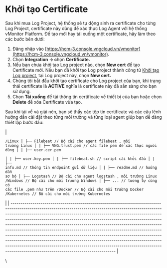 # Khởi tạo Certificate

Sau khi mua Log Project, hệ thống sẽ tự động sinh ra certificate cho từng Log Project, certificate này dùng để xác thực Log Agent với hệ thống vMonitor Platform. Để tạo mới hay tải xuống một certificate, hãy làm theo các bước bên dưới:

1. Đăng nhập vào [https://hcm-3.console.vngcloud.vn/vmonitor](https://hcm-3.console.vngcloud.vn/vmonitor). 
2. Chọn **Integration -> c**họn **Certificate.**
3. Nếu bạn chưa khởi tạo Log project nào, chọn **New cert** để tạo Certificate mới. Nếu bạn đã khởi tạo Log project thành công từ  [Khởi tạo Log project](https://docs.vngcloud.vn/vng-cloud-document/vn/vmonitor-platform/cach-tinh-nang-cua-vmonitor-platform/logs/lam-viec-voi-log-project-quota), tại Log project này, chọn **New cert.**
4. Chúng tôi bắt đầu khởi tạo certificate cho Log project của bạn, khi trạng thái certificate là **ACTIVE** nghĩa là certificate này đã sẵn sàng cho bạn sử dụng. 
5. Chọn **Tải xuống** để tải thông tin certificate về thiết bị của bạn hoặc chọn **Delete** để xóa Certificate vừa tạo. 

Sau khi tải về và giải nén, bạn sẽ thấy các tệp tin certificate và các câu lệnh hướng dẫn cài đặt theo từng môi trường và từng loại agent giúp bạn dễ dàng thiết lập bước đầu:

| <pre><code>/Linux
│   ├── Filebeat               // Bộ cài cho agent filebeat , môi trường Linux
│   |   ├── VNG.trust.pem      // các file pem để  xác thực người dùng
│   |   ├── user.cer.pem       
│   |   ├── user.key.pem
│   |   ├── filebeat.sh        // script cài khởi đầu
│   |   ├── info.md            // thông tin endpoint gửi dữ liệu
│   |   ├── readme.md          // hướng dẫn sơ bộ
│   ├── Logstash               // Bộ cài cho agent logstash , môi trường Linux
/Windows                       // Bộ cài cho môi trường Windows
│   ├── ...                    // tương tự cũng có các file .pem như trên
/Docker                        // Bộ cài cho môi trường Docker
/Kubernetes                    // Bộ cài cho môi trường Kubernetes
</code></pre> |
| ---------------------------------------------------------------------------------------------------------------------------------------------------------------------------------------------------------------------------------------------------------------------------------------------------------------------------------------------------------------------------------------------------------------------------------------------------------------------------------------------------------------------------------------------------------------------------------------------------------------------------------------------------------------------------------------------------------------------------------------------------------------------------------- |

\
